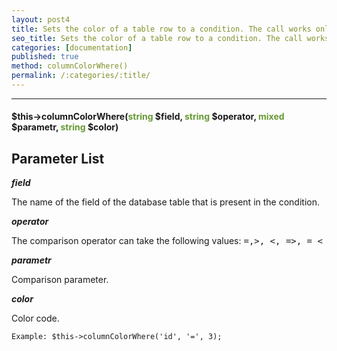 ```yaml
---
layout: post4
title: Sets the color of a table row to a condition. The call works only in the showDisplay method
seo_title: Sets the color of a table row to a condition. The call works only in the showDisplay() method columnColorWhere()
categories: [documentation]
published: true
method: columnColorWhere()
permalink: /:categories/:title/
---
```


---

#### $this->columnColorWhere(<span style="color: #693">string</span> $field, <span style="color: #693">string</span> $operator, <span style="color: #693">mixed</span> $parametr, <span style="color: #693">string</span> $color)

## Parameter List

***field***

The name of the field of the database table that is present in the condition.

***operator***

The comparison operator can take the following values: <kbd> =,>, <, =>, = < </kbd>

***parametr***

Comparison parameter.

***color***

Color code.

`
Example:
$this->columnColorWhere('id', '=', 3);
`


